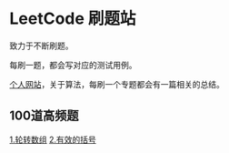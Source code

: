 
# LeetCode 刷题站

致力于不断刷题。

每刷一题，都会写对应的测试用例。

[个人网站](https://wangbaoqi.tech/algorithm)，关于算法，每刷一个专题都会有一篇相关的总结。

## 100道高频题


[1.轮转数组](./src/Array/rotateArray/)
[2.有效的括号](./src/String/validParentheses/)




